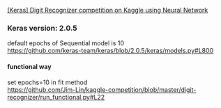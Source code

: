 [[Keras] Digit Recognizer competition on Kaggle using Neural Network](https://qiita.com/SHUAI/items/25b7eb1919e944534a90)

### Keras version: 2.0.5
default epochs of Sequential model is 10  
https://github.com/keras-team/keras/blob/2.0.5/keras/models.py#L800

#### functional way
set epochs=10 in fit method  
https://github.com/Jim-Lin/kaggle-competition/blob/master/digit-recognizer/run_functional.py#L22
